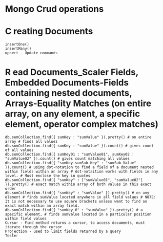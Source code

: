 # Mongo Crud operations
# C reating Documents
    insertOne()
    insertMany()
    upsert - Update commands
# R ead Documents_Scaler Fields, Embedded Documents-Fields containing nested documents, Arrays-Equality Matches (on entire array, on any element, a specific element, operator complex matches)
    db.sumCollection.find({ sumKey : "sumValue" }).pretty() # on entire array # finds all values
    db.sumCollection.find({ sumKey : "sumValue" }).count() # gives count of all values
    db.sumCollection.find({ sumKey01 : "sumValue01", sumKey02 : "sumValue02" }).count() # gives count matching all values
    db.sumCollection.find({ "sumKey.sumSub-Key" : "sumSub-Value" }).count() # using dot-notation to find a field of a document nested within fields within an array # dot-notaition works with fields in any level. # Must enclose the key in quotes
    db.sumCollection.find({ "sumKey" : ["sumValue01", "sumValue02"] }).pretty() # exact match within array of both values in this exact order  
    db.sumCollection.find({ "sumKey" : "sumValue" }).pretty() # on any element # finds sumValue located anywhere in all field values # NOTE: It is not necessary to use square brackets unless want to find an exact match within an array field.
    db.sumCollection.find({ "sumKey.0" : "sumValue" }).pretty() # a specific element, # finds sumValue located in a particular position within field values
    Cursor - Find method returns a cursor, to access documents, must iterate through the cursor
    Projection - used to limit fields returned by a query
    Tester


